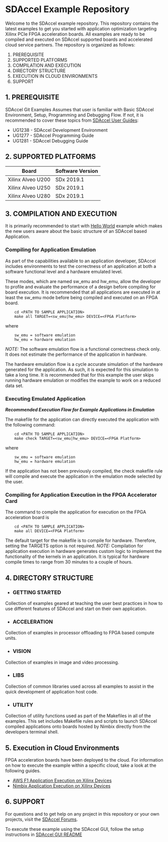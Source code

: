 SDAccel Example Repository
===========================

Welcome to the SDAccel example repository. This repository contains the latest examples to get you started with application optimization targeting Xilinx PCIe FPGA acceleration boards. All examples are ready to be compiled and executed on SDAccel supported boards and accelerated cloud service partners. The repository is organized as follows:

1. PREREQUISITE
2. SUPPORTED PLATFORMS
3. COMPILATION AND EXECUTION
4. DIRECTORY STRUCTURE
5. EXECUTION IN CLOUD ENVIRONMENTS
6. SUPPORT


## 1. PREREQUISITE

SDAccel Git Examples Assumes that user is familiar with Basic SDAccel Environment, Setup, Programming and Debugging Flow. If not, it is recommended to cover these topics from [SDAccel User Guides][]:
 - UG1238 - SDAccel Development Environment
 - UG1277 - SDAccel Programming Guide
 - UG1281 - SDAccel Debugging Guide

## 2. SUPPORTED PLATFORMS

Board | Software Version
------|-----------------
Xilinx Alveo U200|SDx 2019.1
Xilinx Alveo U250|SDx 2019.1
Xilinx Alveo U280|SDx 2019.1

## 3. COMPILATION AND EXECUTION

It is primarily recommended to start with [Hello World][] example which makes the new users aware about the basic structure of an SDAccel based Application.

### Compiling for Application Emulation
As part of the capabilities available to an application developer, SDAccel includes environments to test the correctness of an application at both a software functional level and a hardware emulated level.

These modes, which are named sw_emu and hw_emu, allow the developer to profile and evaluate the performance of a design before compiling for board execution.
It is recommended that all applications are executed in at least the sw_emu mode before being compiled and executed on an FPGA board.

```
    cd <PATH TO SAMPLE APPLICATION>
    make all TARGET=<sw_emu|hw_emu> DEVICE=<FPGA Platform>
```
where
```
	sw_emu = software emulation
	hw_emu = hardware emulation
```

*NOTE:* The software emulation flow is a functional correctness check only. It does not estimate the performance of the application in hardware.

The hardware emulation flow is a cycle accurate simulation of the hardware generated for the application. As such, it is expected for this simulation to take a long time.
It is recommended that for this example the user skips running hardware emulation or modifies the example to work on a reduced data set.

### Executing Emulated Application 
***Recommended Execution Flow for Example Applications in Emulation*** 

The makefile for the application can directly executed the application with the following command:
```
    cd <PATH TO SAMPLE APPLICATION>
    make check TARGET=<sw_emu|hw_emu> DEVICE=<FPGA Platform>

```
where
```
	sw_emu = software emulation
	hw_emu = hardware emulation
```
If the application has not been previously compiled, the check makefile rule will compile and execute the application in the emulation mode selected by the user.

### Compiling for Application Execution in the FPGA Accelerator Card
The command to compile the application for execution on the FPGA acceleration board is
```
    cd <PATH TO SAMPLE APPLICATION>
    make all DEVICE=<FPGA Platform>
```
The default target for the makefile is to compile for hardware. Therefore, setting the TARGETS option is not required.
*NOTE:* Compilation for application execution in hardware generates custom logic to implement the functionality of the kernels in an application.
It is typical for hardware compile times to range from 30 minutes to a couple of hours.

## 4. DIRECTORY STRUCTURE

- ### GETTING STARTED
Collection of examples geared at teaching the user best practices in how to use different features of SDAccel and start on their own application.

- ### ACCELERATION
Collection of examples in processor offloading to FPGA based compute units.

- ### VISION
Collection of examples in image and video processing. 

- ### LIBS
Collection of common libraries used across all examples to assist in the quick development of application host code. 

- ### UTILITY
Collection of utility functions used as part of the Makefiles in all of the examples. This set includes Makefile rules and scripts to launch SDAccel compiled applications onto boards hosted by Nimbix directly from the developers terminal shell.

## 5. Execution in Cloud Environments

FPGA acceleration boards have been deployed to the cloud. For information on how to execute the example within a specific cloud, take a look at the following guides.
* [AWS F1 Application Execution on Xilinx Devices]
* [Nimbix Application Execution on Xilinx Devices] 

## 6. SUPPORT

For questions and to get help on any project in this repository or your own projects, visit the [SDAccel Forums][].

To execute these example using the SDAccel GUI, follow the setup instructions in [SDAccel GUI README][]



[AWS F1 Application Execution on Xilinx Devices]: https://github.com/aws/aws-fpga/blob/master/SDAccel/README.md
[Nimbix Application Execution on Xilinx Devices]: ./utility/nimbix/README.md
[Hello World]: getting_started/hello_world/
[SDAccel User Guides]: http://www.xilinx.com/support/documentation-navigation/development-tools/software-development/sdaccel.html?resultsTablePreSelect=documenttype:SeeAll#documentation
[SDAccel Forums]: https://forums.xilinx.com/t5/SDAccel/bd-p/SDx
[SDaccel GUI README]: ./GUIREADME.md

